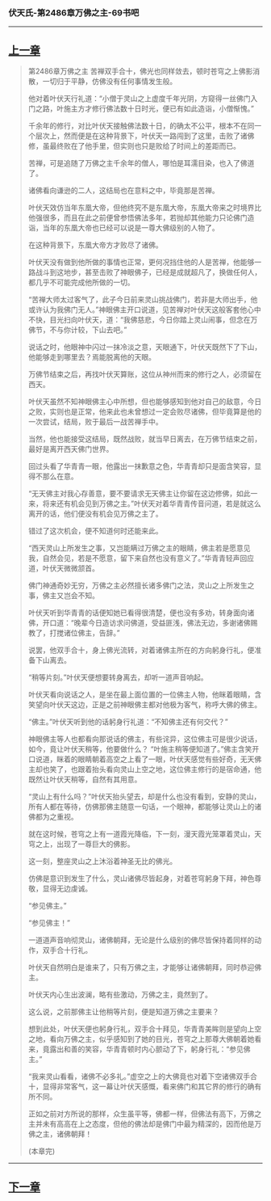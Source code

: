 ### 伏天氏-第2486章万佛之主-69书吧

--------
[上一章](./085d4136831ebcbb1aa12eb4dc9261f7.md)
--------


>
>
>
>第2486章万佛之主
>苦禅双手合十，佛光也同样敛去，顿时苍穹之上佛影消散，一切归于平静，仿佛没有任何事情发生般。
>
>他对着叶伏天行礼道：“小僧于灵山之上虚度千年光阴，方窥得一丝佛门入门之路，叶施主方才修行佛法数十日时光，便已有如此造诣，小僧惭愧。”
>
>千余年的修行，对比叶伏天接触佛法数十日，的确太不公平，根本不在同一个层次上，然而便是在这种背景下，叶伏天一路闯到了这里，击败了诸佛修，虽最终败在了他手里，但实则也只是败给了时间上的差距而已。
>
>苦禅，可是追随了万佛之主千余年的僧人，哪怕是耳濡目染，也入了佛道了。
>
>诸佛看向谦逊的二人，这结局也在意料之中，毕竟那是苦禅。
>
>叶伏天效仿当年东凰大帝，但他终究不是东凰大帝，东凰大帝来之时境界比他强很多，而且在此之前便曾参悟佛法多年，若抛却其他能力只论佛门造诣，当年的东凰大帝也已经可以说是一尊大佛级别的人物了。
>
>在这种背景下，东凰大帝方才败尽了诸佛。
>
>叶伏天没有做到他所做的事情也正常，更何况挡住他的人是苦禅，他能够一路战斗到这地步，甚至击败了神眼佛子，已经是成就超凡了，换做任何人，都几乎不可能完成他所做的一切。
>
>“苦禅大师太过客气了，此子今日前来灵山挑战佛门，若非是大师出手，他或许认为我佛门无人。”神眼佛主开口说道，见苦禅对叶伏天这般客套他心中不快，目光扫向叶伏天，道：“我佛慈悲，今日你踏上灵山闹事，但念在万佛节，不与你计较，下山去吧。”
>
>说话之时，他眼神中闪过一抹冷淡之意，天眼通下，叶伏天既然下了下山，他能够走到哪里去？焉能脱离他的天眼。
>
>万佛节结束之后，再找叶伏天算账，这位从神州而来的修行之人，必须留在西天。
>
>叶伏天虽然不知神眼佛主心中所想，但也能够感知到他对自己的敌意，今日之败，实则也是正常，他来此也未曾想过一定会败尽诸佛，但毕竟算是他的一次尝试，结局，败于最后一战苦禅手中。
>
>当然，他也能接受这结局，既然战败，就当早日离去，在万佛节结束之前，最好是离开西天佛门世界。
>
>回过头看了华青青一眼，他露出一抹歉意之色，华青青却只是面含笑容，显得不那么在意。
>
>“无天佛主对我心存善意，要不要请求无天佛主让你留在这边修佛，如此一来，将来还有机会见到万佛之主。”叶伏天对着华青青传音问道，若是就这么离开的话，他们便没有机会见万佛之主了。
>
>错过了这次机会，便不知道何时还能来此。
>
>“西天灵山上所发生之事，又岂能瞒过万佛之主的眼睛，佛主若是愿意见我，自然会见，若是不愿意，留下来自然也没有意义了。”华青青轻声回应道，叶伏天微微颔首。
>
>佛门神通奇妙无穷，万佛之主必然擅长诸多佛门之法，灵山之上所发生之事，佛主又岂会不知。
>
>叶伏天听到华青青的话便知她已看得很清楚，便也没有多劝，转身面向诸佛，开口道：“晚辈今日造访求问佛道，受益匪浅，佛法无边，多谢诸佛赐教了，打搅诸位佛主，告辞。”
>
>说罢，他双手合十，身上佛光流转，对着诸佛主所在的方向躬身行礼，便准备下山离去。
>
>“稍等片刻。”叶伏天便想要转身离去，却听一道声音响起。
>
>叶伏天看向说话之人，是坐在最上面位置的一位佛主人物，他眯着眼睛，含笑望向叶伏天这边，正是之前神眼佛主都对他极为客气，称呼大佛的佛主。
>
>“佛主。”叶伏天听到他的话躬身行礼道：“不知佛主还有何交代？”
>
>神眼佛主等人也都看向那说话的佛主，有些诧异，这位佛主可是很少说话，如今，竟让叶伏天稍等，他要做什么？
>“叶施主稍等便知道了。”佛主含笑开口说道，眯着的眼睛朝着高空之上看了一眼，叶伏天感觉有些好奇，无天佛主却也笑了，也跟着抬头看向灵山上空之地，这位佛主修行的是宿命通，他既然让叶伏天稍等，自然有其用意。
>
>“灵山上有什么吗？”叶伏天抬头望去，却是什么也没有看到，安静的灵山，所有人都在等待，仿佛那佛主随意一句话，一个眼神，都能够让灵山上的诸佛都为之重视。
>
>就在这时候，苍穹之上有一道霞光降临，下一刻，漫天霞光笼罩着灵山，天穹之上，出现了一尊巨大的佛影。
>
>这一刻，整座灵山之上沐浴着神圣无比的佛光。
>
>仿佛是意识到发生了什么，灵山诸佛尽皆起身，对着苍穹躬身下拜，神色尊敬，显得无边虔诚。
>
>“参见佛主。”
>
>“参见佛主！”
>
>一道道声音响彻灵山，诸佛朝拜，无论是什么级别的佛尽皆保持着同样的动作，双手合十行礼。
>
>叶伏天自然明白是谁来了，只有万佛之主，才能够让诸佛朝拜，同时恭迎佛主。
>
>叶伏天内心生出波澜，略有些激动，万佛之主，竟然到了。
>
>这么说，之前那佛主让他稍等片刻，便是知道万佛之主要来？
>
>想到此处，叶伏天便也躬身行礼，双手合十拜见，华青青美眸则是望向上空之地，看向万佛之主，似乎感知到了她的目光，苍穹之上那尊大佛朝着她看来，竟露出和善的笑容，华青青顿时内心颤动了下，躬身行礼：“参见佛主。”
>
>“我来灵山看看，诸佛不必多礼。”虚空之上的大佛竟也对着下空诸佛双手合十，显得非常客气，这一幕让叶伏天感慨，看来佛门和其它界的修行的确有所不同。
>
>正如之前对方所说的那样，众生虽平等，佛都一样，但佛法有高下，万佛之主并未有高高在上之态度，但他的佛法却是佛门中最为精深的，因而他是万佛之主，诸佛朝拜！
>
>(本章完)
>
>

--------
[下一章](./05287e44c0e1ec65bfa160264b9f461f.md)
--------
